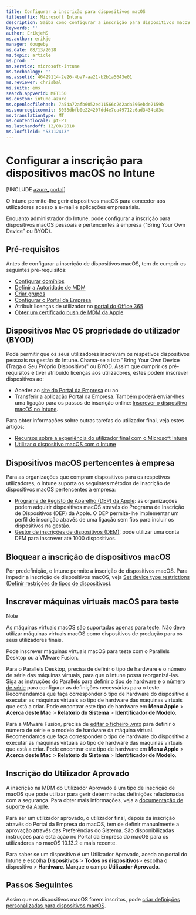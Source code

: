 ```yaml
---
title: Configurar a inscrição para dispositivos macOS
titlesuffix: Microsoft Intune
description: Saiba como configurar a inscrição para dispositivos macOS no Intune.
keywords: ''
author: ErikjeMS
ms.author: erikje
manager: dougeby
ms.date: 08/13/2018
ms.topic: article
ms.prod: ''
ms.service: microsoft-intune
ms.technology: ''
ms.assetid: 46429114-2e26-4ba7-aa21-b2b1a5643e01
ms.reviewer: chrisbal
ms.suite: ems
search.appverid: MET150
ms.custom: intune-azure
ms.openlocfilehash: 7a54a72afb6052ed11566c2d2ada596ebde2159b
ms.sourcegitcommit: 5058dbfb0e224207dd4e7ca49712c6ad3434c83c
ms.translationtype: MT
ms.contentlocale: pt-PT
ms.lasthandoff: 12/08/2018
ms.locfileid: "53112413"
---
```

# <a name="set-up-enrollment-for-macos-devices-in-intune"></a>Configurar a inscrição para dispositivos macOS no Intune

[!INCLUDE [azure_portal](./includes/azure_portal.md)]

O Intune permite-lhe gerir dispositivos macOS para conceder aos utilizadores acesso a e-mail e aplicações empresariais.

Enquanto administrador do Intune, pode configurar a inscrição para dispositivos macOS pessoais e pertencentes à empresa ("Bring Your Own Device" ou BYOD). 

## <a name="prerequisites"></a>Pré-requisitos

Antes de configurar a inscrição de dispositivos macOS, tem de cumprir os seguintes pré-requisitos:

- [Configurar domínios](custom-domain-name-configure.md)
- [Definir a Autoridade de MDM](mdm-authority-set.md)
- [Criar grupos](groups-add.md)
- [Configurar o Portal da Empresa](company-portal-app.md)
- Atribuir licenças de utilizador no [portal do Office 365](http://go.microsoft.com/fwlink/p/?LinkId=698854)
- [Obter um certificado push de MDM da Apple](apple-mdm-push-certificate-get.md)

## <a name="user-owned-macos-devices-byod"></a>Dispositivos Mac OS propriedade do utilizador (BYOD)

Pode permitir que os seus utilizadores inscrevam os respetivos dispositivos pessoais na gestão do Intune. Chama-se a isto "Bring Your Own Device (Traga o Seu Próprio Dispositivo)" ou BYOD. Assim que cumprir os pré-requisitos e tiver atribuído licenças aos utilizadores, estes podem inscrever dispositivos ao:
- Aceder ao [site do Portal da Empresa](https://portal.manage.microsoft.com) ou ao
- Transferir a aplicação Portal da Empresa.
Também poderá enviar-lhes uma ligação para os passos de inscrição online: [Inscrever o dispositivo macOS no Intune](https://docs.microsoft.com/intune-user-help/enroll-your-device-in-intune-macos).

Para obter informações sobre outras tarefas do utilizador final, veja estes artigos:

- [Recursos sobre a experiência do utilizador final com o Microsoft Intune](end-user-educate.md)
- [Utilizar o dispositivo macOS com o Intune](/intune-user-help/using-your-macos-device-with-intune)

## <a name="company-owned-macos-devices"></a>Dispositivos macOS pertencentes à empresa
Para as organizações que compram dispositivos para os respetivos utilizadores, o Intune suporta os seguintes métodos de inscrição de dispositivos macOS pertencentes à empresa:
- [Programa de Registo de Aparelho (DEP) da Apple](device-enrollment-program-enroll-macos.md): as organizações podem adquirir dispositivos macOS através do Programa de Inscrição de Dispositivos (DEP) da Apple. O DEP permite-lhe implementar um perfil de inscrição através de uma ligação sem fios para incluir os dispositivos na gestão.
- [Gestor de inscrições de dispositivos (DEM)](device-enrollment-manager-enroll.md): pode utilizar uma conta DEM para inscrever até 1000 dispositivos.

## <a name="block-macos-enrollment"></a>Bloquear a inscrição de dispositivos macOS
Por predefinição, o Intune permite a inscrição de dispositivos macOS. Para impedir a inscrição de dispositivos macOS, veja [Set device type restrictions (Definir restrições de tipos de dispositivos)](enrollment-restrictions-set.md).

## <a name="enroll-virtual-macos-machines-for-testing"></a>Inscrever máquinas virtuais macOS para teste

> [!NOTE]
> As máquinas virtuais macOS são suportadas apenas para teste. Não deve utilizar máquinas virtuais macOS como dispositivos de produção para os seus utilizadores finais. 

Pode inscrever máquinas virtuais macOS para teste com o Parallels Desktop ou a VMware Fusion. 

Para o Parallels Desktop, precisa de definir o tipo de hardware e o número de série das máquinas virtuais, para que o Intune possa reorganizá-las. Siga as instruções do Parallels para [definir o tipo de hardware](http://kb.parallels.com/123594) e o [número de série](http://kb.parallels.com/123455) para configurar as definições necessárias para o teste. Recomendamos que faça corresponder o tipo de hardware do dispositivo a executar as máquinas virtuais ao tipo de hardware das máquinas virtuais que está a criar. Pode encontrar este tipo de hardware em **Menu Apple** > **Acerca deste Mac** > **Relatório do Sistema** > **Identificador de Modelo**. 

Para a VMware Fusion, precisa de [editar o ficheiro .vmx](https://kb.vmware.com/s/article/1014782) para definir o número de série e o modelo de hardware da máquina virtual. Recomendamos que faça corresponder o tipo de hardware do dispositivo a executar as máquinas virtuais ao tipo de hardware das máquinas virtuais que está a criar. Pode encontrar este tipo de hardware em **Menu Apple** > **Acerca deste Mac** > **Relatório do Sistema** > **Identificador de Modelo**. 

## <a name="user-approved-enrollment"></a>Inscrição do Utilizador Aprovado

A inscrição na MDM do Utilizador Aprovado é um tipo de inscrição de macOS que pode utilizar para gerir determinadas definições relacionadas com a segurança. Para obter mais informações, veja a [documentação de suporte da Apple](https://support.apple.com/HT208019).

Para ser um utilizador aprovado, o utilizador final, depois da inscrição através do Portal da Empresa do macOS, tem de definir manualmente a aprovação através das Preferências do Sistema. São disponibilizadas instruções para esta ação no Portal da Empresa do macOS para os utilizadores no macOS 10.13.2 e mais recente.

Para saber se um dispositivo é um Utilizador Aprovado, aceda ao portal do Intune e escolha **Dispositivos** > **Todos os dispositivos**> escolha o dispositivo > **Hardware**. Marque o campo **Utilizador Aprovado**.

## <a name="next-steps"></a>Passos Seguintes

Assim que os dispositivos macOS forem inscritos, pode [criar definições personalizadas para dispositivos macOS](custom-settings-macos.md).
